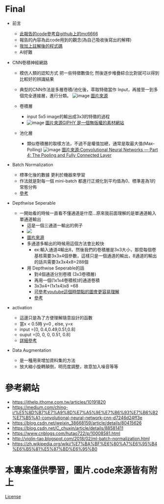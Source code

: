 # Final
* 前言
   * [此報告的code參考自github上的mc6666](https://github.com/mc6666/Keras_tutorial/blob/master/12_01_CatAndDog.ipynb)
   * 報告的內容為此code用到的觀念(為自己吸收後寫出的解釋)
   * [我加上註解後的程式碼](https://github.com/mark456tung/ai109b/blob/main/noteraw/final12_01_CatAndDog.ipynb)
   * AI好難
* CNN卷積神經網路 
   * 模仿人類的認知方式 把一些特徵數值化 然後逐步堆疊綜合比對就可以得到比較好的辨識結果
   * 典型的CNN作法是多層卷積/池化後，萃取特徵當作 Input，再接至一到多個完全連接層，進行分類。
![image](https://ujwlkarn.files.wordpress.com/2016/08/screen-shot-2016-08-07-at-4-59-29-pm.png?w=748)
[圖片來源](https://ujjwalkarn.me/2016/08/11/intuitive-explanation-convnets/)

   * 卷積層
      * input 5x5 image的輸出成3x3的特徵的過程
      * ![image](https://media.giphy.com/media/i4NjAwytgIRDW/giphy.gif)
     [圖片來源GIPHY 是一個無版權的素材網站](https://giphy.com/gifs/blog-daniel-keypoints-i4NjAwytgIRDW?utm_source=media-link&utm_medium=landing&utm_campaign=Media%20Links&utm_term=)
   * 池化層
      * 類似卷積層的取樣方法，不過不是權值加總，通常是取最大值(Max-Polling) 
      ![image](https://miro.medium.com/max/500/1*gpkHl16U7ppl4-lBlnAYqw.gif)
      [圖片來源:Convolutional Neural Networks — Part 4: The Pooling and Fully Connected Layer](https://brightonnkomo.medium.com/convolutional-neural-networks-part-4-the-pooling-and-fully-connected-layer-394ec01fb00d)
*  Batch Normalization 
   * 標準化後的數據 更利於機器來學習
   * 作法就是對每一個 mini-batch 都進行正規化到平均值為0、標準差為1的常態分佈
   * [參考](https://www.youtube.com/watch?v=BZh1ltr5Rkg)

* Depthwise Seperable
   * 一開始看的時候一直看不懂通道是什麼...原來我前面理解的是單通道輸入單通道輸出
      * 這是一個三通道一輸出的例子
      * ![](https://pic3.zhimg.com/80/v2-c67c5dab624da0904b34b2cb674ed6d2_720w.jpg)
      * [圖片來源](https://zhuanlan.zhihu.com/p/251068800)
     * 多通道多輸出的時候用這個方法會比較快
        * ex:輸入通道4輸出8，然後我們的卷積層是3x3大小，那麼每個卷基核需要3x3x4個參數，這樣只是一個通道的輸出，8通道的輸出的話共需要3x3x4x8=288個
     * 用 Depthwise Seperable的話
        * 對4個通道分別卷積 (3x3卷積層)
        * 再用一個(1x1x4卷積核)的通道卷積
        * 3x3x4+(1x1x4)x8 =68
        * [可參考youtube這個時間點的圖會更容易理解](https://youtu.be/hGMQDFrmiPE?t=426)
        * [參考](https://blog.csdn.net/weixin_38668159/article/details/80415626)

* activation 
    * 這邊只是為了方便理解隨意設計的函數
    * 當x < 0.5時 y=0 , else, y=x
    * input =[0, 0.4,0.49,0.51,0.8]
    * ouput =[0, 0, 0, 0.51, 0.8]
    * [詳細參考](https://zh.wikipedia.org/wiki/%E6%BF%80%E6%B4%BB%E5%87%BD%E6%95%B0)

* Data Augmentation
  * 是一種用來增加資料集的方法
  * 放大縮小旋轉顛倒，明亮度調整，故意加入噪音等等
 
# 參考網站
* https://ithelp.ithome.com.tw/articles/10191820 
* https://medium.com/ching-i/%E5%8D%B7%E7%A9%8D%E7%A5%9E%E7%B6%93%E7%B6%B2%E7%B5%A1-convolutional-neural-network-cnn-d7246d24ff3e
* https://blog.csdn.net/weixin_38668159/article/details/80415626 
* https://blog.csdn.net/C_chuxin/article/details/88581411
* https://www.cnblogs.com/hutao722/p/10008581.html
* http://violin-tao.blogspot.com/2018/02/ml-batch-normalization.html
* https://zh.wikipedia.org/wiki/%E7%BA%BF%E6%80%A7%E6%95%B4%E6%B5%81%E5%87%BD%E6%95%B0

# 本專案僅供學習，圖片.code來源皆有附上
[License](https://github.com/mark456tung/ai109b/blob/main/LICENSE.md)